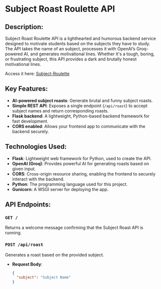# Subject Roast Roulette API

## Description:
Subject Roast Roulette API is a lighthearted and humorous backend service designed to motivate students based on the subjects they have to study. The API takes the name of an subject, processes it with OpenAI’s Groq-powered AI, and generates motivational lines. Whether it's a tough, boring, or frustrating subject, this API provides a dark and brutally honest motivational lines.

Access it here: [Subject-Roulette](https://sublette.netlify.app)


## Key Features:
- **AI-powered subject roasts**: Generate brutal and funny subject roasts.
- **Simple REST API**: Exposes a single endpoint (`/api/roast`) to accept subject names and return corresponding roasts.
- **Flask backend**: A lightweight, Python-based backend framework for fast development.
- **CORS enabled**: Allows your frontend app to communicate with the backend securely.

## Technologies Used:
- **Flask**: Lightweight web framework for Python, used to create the API.
- **OpenAI (Groq)**: Provides powerful AI for generating roasts based on given input.
- **CORS**: Cross-origin resource sharing, enabling the frontend to securely interact with the backend.
- **Python**: The programming language used for this project.
- **Gunicorn**: A WSGI server for deploying the app.

## API Endpoints:
### `GET /`
Returns a welcome message confirming that the Subject Roast API is running.

### `POST /api/roast`
Generates a roast based on the provided subject.

- **Request Body**:
  ```json
  {
    "subject": "Subject Name"
  }
